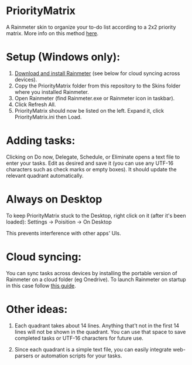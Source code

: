 # PriorityMatrix
A Rainmeter skin to organize your to-do list according to a 2x2 priority matrix. More info on this method [here](https://en.wikipedia.org/wiki/Time_management#The_Eisenhower_Method).

# Setup (Windows only):
1. [Download and install Rainmeter](https://www.rainmeter.net) (see below for cloud syncing across devices).
2. Copy the PriorityMatrix folder from this repository to the Skins folder where you installed Rainmeter.
3. Open Rainmeter (find Rainmeter.exe or Rainmeter icon in taskbar).
4. Click Refresh All.
5. PriorityMatrix should now be listed on the left. Expand it, click PriorityMatrix.ini then Load.

# Adding tasks:
Clicking on Do now, Delegate, Schedule, or Eliminate opens a text file to enter your tasks. Edit as desired and save it (you can use any UTF-16 characters such as check marks or empty boxes). It should update the relevant quadrant automatically. 

# Always on Desktop
To keep PriorityMatrix stuck to the Desktop, right click on it (after it's been loaded): Settings -> Poisition -> On Desktop

This prevents interference with other apps' UIs.

# Cloud syncing:
You can sync tasks across devices by installing the portable version of Rainmeter on a cloud folder (eg Onedrive). To launch Rainmeter on startup in this case follow [this guide](https://www.howtogeek.com/208224/how-to-add-programs-files-and-folders-to-system-startup-in-windows-8.1).

# Other ideas:
1. Each quadrant takes about 14 lines. Anything that't not in the first 14 lines will not be shown in the quadrant. You can use that space to save completed tasks or UTF-16 characters for future use.

2. Since each quadrant is a simple text file, you can easily integrate web-parsers or automation scripts for your tasks.
